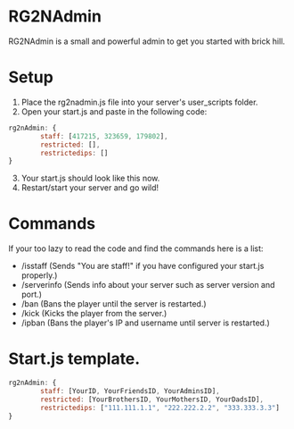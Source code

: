 # RG2NAdmin
RG2NAdmin is a small and powerful admin to get you started with brick hill.

# Setup

1. Place the rg2nadmin.js file into your server's user_scripts folder.
2. Open your start.js and paste in the following code: 
```javascript
rg2nAdmin: {
        staff: [417215, 323659, 179802],
        restricted: [],
        restrictedips: []
}
```
3. Your start.js should look like this now.
4. Restart/start your server and go wild!

# Commands
If your too lazy to read the code and find the commands here is a list:

- /isstaff (Sends "You are staff!" if you have configured your start.js properly.)
- /serverinfo (Sends info about your server such as server version and port.)
- /ban (Bans the player until the server is restarted.)
- /kick (Kicks the player from the server.)
- /ipban (Bans the player's IP and username until server is restarted.)

# Start.js template.
```javascript
rg2nAdmin: {
        staff: [YourID, YourFriendsID, YourAdminsID],
        restricted: [YourBrothersID, YourMothersID, YourDadsID],
        restrictedips: ["111.111.1.1", "222.222.2.2", "333.333.3.3"]
}
```
